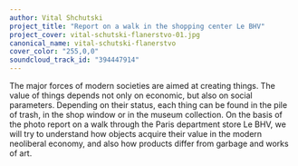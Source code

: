 ```yaml
---
author: Vital Shchutski
project_title: "Report on a walk in the shopping center Le BHV"
project_cover: vital-schutski-flanerstvo-01.jpg
canonical_name: vital-schutski-flanerstvo
cover_color: "255,0,0"
soundcloud_track_id: "394447914"
---
```


The major forces of modern societies are aimed at creating things. The value of things depends not only on economic, but also on social parameters. Depending on their status, each thing can be found in the pile of trash, in the shop window or in the museum collection. On the basis of the photo report on a walk through the Paris department store Le BHV, we will try to understand how objects acquire their value in the modern neoliberal economy, and also how products differ from garbage and works of art.